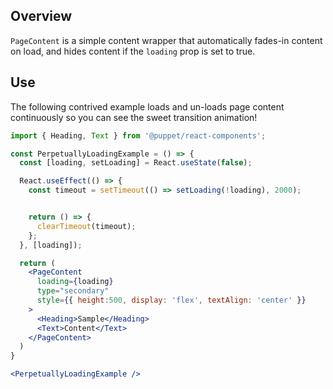 ## Overview

`PageContent` is a simple content wrapper that automatically fades-in content on load, and hides content if the `loading` prop is set to true.

## Use

The following contrived example loads and un-loads page content continuously so you can see the sweet transition animation!

```jsx
import { Heading, Text } from '@puppet/react-components';

const PerpetuallyLoadingExample = () => {
  const [loading, setLoading] = React.useState(false);

  React.useEffect(() => {
    const timeout = setTimeout(() => setLoading(!loading), 2000);


    return () => {
      clearTimeout(timeout);
    };
  }, [loading]);

  return (
    <PageContent
      loading={loading}
      type="secondary"
      style={{ height:500, display: 'flex', textAlign: 'center' }}
    >
      <Heading>Sample</Heading>
      <Text>Content</Text>
    </PageContent>
  )
}

<PerpetuallyLoadingExample />
```
